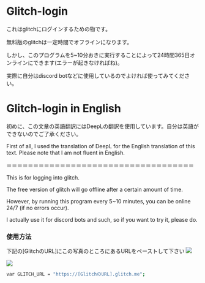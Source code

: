 # Glitch-login

これはglitchにログインするための物です。

無料版のglitchは一定時間でオフラインになります。

しかし、このプログラムを5~10分おきに実行することによって24時間365日オンラインにできます(エラーが起きなければね)。

実際に自分はdiscord botなどに使用しているのでよければ使ってみてください。

# Glitch-login in English

初めに、この文章の英語翻訳にはDeepLの翻訳を使用しています。自分は英語ができないのでご了承ください。

First of all, I used the translation of DeepL for the English translation of this text. Please note that I am not fluent in English.

＝＝＝＝＝＝＝＝＝＝＝＝＝＝＝＝＝＝＝＝＝＝＝＝＝＝＝＝＝＝＝＝＝＝＝

This is for logging into glitch.

The free version of glitch will go offline after a certain amount of time.

However, by running this program every 5~10 minutes, you can be online 24/7 (if no errors occur).

I actually use it for discord bots and such, so if you want to try it, please do.

### 使用方法
下記の[GlitchのURL]にこの写真のところにあるURLをペーストして下さい
![](https://cdn.glitch.com/e5e1303c-0d3c-4eb7-a63e-36df014e5629%2F27172CD3-8B2D-4CE0-B934-93CA3E75DEFD.jpeg?v=1618915447052)

![](https://cdn.glitch.com/e5e1303c-0d3c-4eb7-a63e-36df014e5629%2F1264F07B-5891-4FF9-8049-C4D2C7EF8FE4.jpeg?v=1618915451509)
```bash
var GLITCH_URL = "https://[GlitchのURL].glitch.me";
